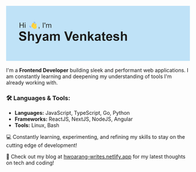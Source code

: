 ![Header image](./header.png)

I'm a **Frontend Developer** building sleek and performant web applications. I am constantly learning and deepening my understanding of tools I'm already working with.

### 🛠 Languages & Tools:
- **Languages:** JavaScript, TypeScript, Go, Python
- **Frameworks:** ReactJS, NextJS, NodeJS, Angular
- **Tools:** Linux, Bash

💻 Constantly learning, experimenting, and refining my skills to stay on the cutting edge of development!

📖 Check out my blog at [hwoarang-writes.netlify.app](https://hwoarang-writes.netlify.app) for my latest thoughts on tech and coding!
